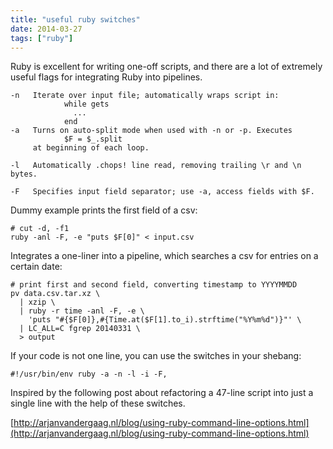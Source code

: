 ```yaml
---
title: "useful ruby switches"
date: 2014-03-27
tags: ["ruby"]
---
```


Ruby is excellent for writing one-off scripts, and there are a lot of extremely useful flags for integrating Ruby into pipelines.

```
-n   Iterate over input file; automatically wraps script in:
            while gets
              ...
            end
-a   Turns on auto-split mode when used with -n or -p. Executes 
            $F = $_.split
     at beginning of each loop.

-l   Automatically .chops! line read, removing trailing \r and \n bytes.

-F   Specifies input field separator; use -a, access fields with $F.
```

Dummy example prints the first field of a csv:

```
# cut -d, -f1
ruby -anl -F, -e "puts $F[0]" < input.csv
```


Integrates a one-liner into a pipeline, which searches a csv for entries on a certain date:

```
# print first and second field, converting timestamp to YYYYMMDD
pv data.csv.tar.xz \
  | xzip \
  | ruby -r time -anl -F, -e \
    'puts "#{$F[0]},#{Time.at($F[1].to_i).strftime("%Y%m%d")}"' \
  | LC_ALL=C fgrep 20140331 \
  > output

```

If your code is not one line, you can use the switches in your shebang:
```
#!/usr/bin/env ruby -a -n -l -i -F,
```

Inspired by the following post about refactoring a 47-line script into just a single line with the help of these switches.

[http://arjanvandergaag.nl/blog/using-ruby-command-line-options.html](http://arjanvandergaag.nl/blog/using-ruby-command-line-options.html)
